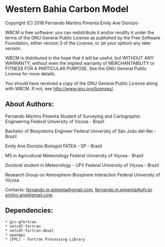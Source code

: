 # Western Bahia Carbon Model
 Copyright (C) 2018 Fernando Martins Pimenta
                    Emily Ane Dionizio
 
  WBCM is free software: you can redistribute it and/or modify
  it under the terms of the GNU General Public License as published by
  the Free Software Foundation, either version 3 of the License, or
  (at your option) any later version.
 
  WBCM is distributed in the hope that it will be useful,
  but WITHOUT ANY WARRANTY; without even the implied warranty of
  MERCHANTABILITY or FITNESS FOR A PARTICULAR PURPOSE.  See the
  GNU General Public License for more details.
 
  You should have received a copy of the GNU General Public License
  along with WBCM.  If not, see <http://www.gnu.org/licenses/>.
 
## About Authors:
  Fernando Martins Pimenta
   Student of Surveying and Cartographic Engineering
   Federal University of Viçosa - Brazil
 
   Bachelor of Biosystems Engineer
   Federal University of São João del-Rei - Brazil
 
  Emily Ane Dionizio
   Biologist
   FATEA - SP - Brazil

   MS in Agricultural Meteorology
   Federal University of Viçosa - Brazil
   
   Doctoral student in Meteorology - UFV
   Federal University of Viçosa - Brazil

  Research Group on Atmosphere-Biosphere Interaction
  Federal University of Viçosa

 Contacts: fernando.m.pimenta@gmail.com, fernando.m.pimenta@ufv.br
           emilyy.ane@gmail.com

## Dependencies:
	* gcc-gfortran
	* netcdf-fortran
	* netcdf-fortran-devel
	* openmpi
	* [FPL] - Fortran Processing Library


[FPL]: <http://www.biosfera.dea.ufv.br/pt_BR/fpl-fortran-processing-library>

